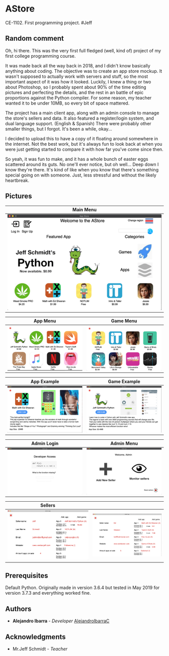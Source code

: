 # AStore
CE-1102. First programming project. #Jeff

## Random comment
  Oh, hi there. This was the very first full fledged (well, kind of) project of my first college programming course.
  
  It was made back all the way back in 2018, and I didn't know basically anything about coding. 
  The objective was to create an app store mockup. 
  It wasn't supposed to actually work with servers and stuff, so the most important aspect of it was how it looked. 
  Luckily, I knew a thing or two about Photoshop, so I probably spent about 90% of the time editing pictures and perfecting the details, and the rest in an battle of epic proportions against the Python compiler.
  For some reason, my teacher wanted it to be under 10MB, so every bit of space mattered.
  
  The project has a main client app, along with an admin console to manage the store's sellers and data. 
  It also featured a register/login system, and dual language support. (English & Spanish) There were probably other smaller things, but I forgot. It's been a while, okay...
  
  I decided to upload this to have a copy of it floating around somewhere in the internet. 
  Not the best work, but it's always fun to look back at when you were just getting started to compare it with how far you've come since then.
  
  So yeah, it was fun to make, and it has a whole bunch of easter eggs scattered around its guts.
  No one'll ever notice, but oh well... Deep down I know they're there. 
  It's kind of like when you know that there's something special going on with someone. 
  Just, less stressful and without the likely heartbreak.

## Pictures

Main Menu                  |
:-------------------------:|
![](readme-images/menu.png)|

App Menu                        |Game Menu                      |
:------------------------------:|:------------------------------:
![](readme-images/appmenu.png)  |  ![](readme-images/gamemenu.png)

App Example                |Game Example              |
:-------------------------:|:-------------------------:
![](readme-images/app-ex.png)  |  ![](readme-images/game-ex.png)

Admin Login                 |Admin Menu               |
:-------------------------:|:-------------------------:
![](readme-images/admin-login.png)  |  ![](readme-images/admin-menu.png)

Sellers                    |                          | 
:-------------------------:|:-------------------------:
![](readme-images/seller1.png)  |  ![](readme-images/seller2.png)

## Prerequisites

Default Python. Originally made in version 3.6.4 but tested in May 2019 for version 3.7.3 and everything worked fine.

## Authors

* **Alejandro Ibarra** - *Developer* [AlejandroIbarraC](https://github.com/AlejandroIbarraC)

## Acknowledgments

* Mr.Jeff Schmidt - *Teacher* 
